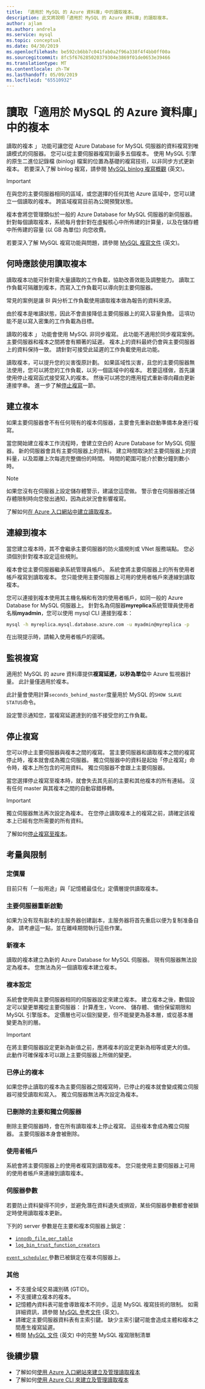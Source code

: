 ```yaml
---
title: 「適用於 MySQL 的 Azure 資料庫」中的讀取複本。
description: 此文將說明「適用於 MySQL 的 Azure 資料庫」的讀取複本。
author: ajlam
ms.author: andrela
ms.service: mysql
ms.topic: conceptual
ms.date: 04/30/2019
ms.openlocfilehash: be592cb6bb7c041fab0a2f96a338f4f4bb0ff00a
ms.sourcegitcommit: 8fc5f676285020379304e3869f01de0653e39466
ms.translationtype: MT
ms.contentlocale: zh-TW
ms.lasthandoff: 05/09/2019
ms.locfileid: "65510932"
---
```

# <a name="read-replicas-in-azure-database-for-mysql"></a>讀取「適用於 MySQL 的 Azure 資料庫」中的複本

讀取的複本 」 功能可讓您從 Azure Database for MySQL 伺服器的資料複寫到唯讀模式的伺服器。 您可以從主要伺服器複寫到最多五個複本。 使用 MySQL 引擎的原生二進位記錄檔 (binlog) 檔案的位置為基礎的複寫技術，以非同步方式更新複本。 若要深入了解 binlog 複寫，請參閱 [MySQL binlog 複寫概觀](https://dev.mysql.com/doc/refman/5.7/en/binlog-replication-configuration-overview.html) \(英文\)。

> [!IMPORTANT]
> 在與您的主要伺服器相同的區域，或您選擇的任何其他 Azure 區域中，您可以建立一個讀取的複本。 跨區域複寫目前為公開預覽狀態。

複本會將您管理類似於一般的 Azure Database for MySQL 伺服器的新伺服器。 針對每個讀取複本，系統每月會針對在虛擬核心中所佈建的計算量，以及在儲存體中所佈建的容量 (以 GB 為單位) 向您收費。

若要深入了解 MySQL 複寫功能與問題，請參閱 [MySQL 複寫文件](https://dev.mysql.com/doc/refman/5.7/en/replication-features.html) \(英文\)。

## <a name="when-to-use-a-read-replica"></a>何時應該使用讀取複本

讀取複本功能可針對需大量讀取的工作負載，協助改善效能及調整能力。 讀取工作負載可隔離到複本，而寫入工作負載可以導向到主要伺服器。

常見的案例是讓 BI 與分析工作負載使用讀取複本做為報告的資料來源。

由於複本是唯讀狀態，因此不會直接降低主要伺服器上的寫入容量負擔。 這項功能不是以寫入密集的工作負載為目標。

讀取的複本 」 功能會使用 MySQL 非同步複寫。 此功能不適用於同步複寫案例。 主要伺服器和複本之間將會有顯著的延遲。 複本上的資料最終仍會與主要伺服器上的資料保持一致。 請針對可接受此延遲的工作負載使用此功能。

讀取複本，可以提升您的災害復原計劃。 如果區域性災害，且您的主要伺服器無法使用，您可以將您的工作負載，以另一個區域中的複本。 若要這樣做，首先讓使用停止複寫函式接受寫入的複本。 然後可以將您的應用程式重新導向藉由更新連接字串。 進一步了解[停止複寫](#stop-replication)一節。

## <a name="create-a-replica"></a>建立複本

如果主要伺服器會不有任何現有的複本伺服器，主要會先重新啟動準備本身進行複寫。

當您開始建立複本工作流程時，會建立空白的 Azure Database for MySQL 伺服器。 新的伺服器會具有主要伺服器上的資料。 建立時間取決於主要伺服器上的資料量，以及距離上次每週完整備份的時間。 時間的範圍可能介於數分鐘到數小時。

> [!NOTE]
> 如果您沒有在伺服器上設定儲存體警示，建議您這麼做。 警示會在伺服器接近儲存體限制時向您發出通知，因為此狀況會影響複寫。

了解如何[在 Azure 入口網站中建立讀取複本](howto-read-replicas-portal.md)。

## <a name="connect-to-a-replica"></a>連線到複本

當您建立複本時，其不會繼承主要伺服器的防火牆規則或 VNet 服務端點。 您必須個別針對複本設定這些規則。

複本會從主要伺服器繼承系統管理員帳戶。 系統會將主要伺服器上的所有使用者帳戶複寫到讀取複本。 您只能使用主要伺服器上可用的使用者帳戶來連線到讀取複本。

您可以連接到複本使用其主機名稱和有效的使用者帳戶，如同一般的 Azure Database for MySQL 伺服器上。 針對名為伺服器**myreplica**系統管理員使用者名稱**myadmin**，您可以使用 mysql CLI 連接到複本：

```bash
mysql -h myreplica.mysql.database.azure.com -u myadmin@myreplica -p
```

在出現提示時，請輸入使用者帳戶的密碼。

## <a name="monitor-replication"></a>監視複寫

適用於 MySQL 的 azure 資料庫提供**複寫延遲，以秒為單位**中 Azure 監視器計量。 此計量僅適用於複本。

此計量會使用計算`seconds_behind_master`度量用於 MySQL 的`SHOW SLAVE STATUS`命令。

設定警示通知您，當複寫延遲達到的值不接受您的工作負載。

## <a name="stop-replication"></a>停止複寫

您可以停止主要伺服器與複本之間的複寫。 當主要伺服器和讀取複本之間的複寫停止時，複本就會成為獨立伺服器。 獨立伺服器中的資料是起始「停止複寫」命令時，複本上所包含的可用資料。 獨立伺服器不會跟上主要伺服器。

當您選擇停止複寫至複本時，就會失去其先前的主要和其他複本的所有連結。 沒有任何 master 與其複本之間的自動容錯移轉。

> [!IMPORTANT]
> 獨立伺服器無法再次設定為複本。
> 在您停止讀取複本上的複寫之前，請確定該複本上已經有您所需要的所有資料。

了解如何[停止複寫至複本](howto-read-replicas-portal.md)。

## <a name="considerations-and-limitations"></a>考量與限制

### <a name="pricing-tiers"></a>定價層

目前只有「一般用途」與「記憶體最佳化」定價層提供讀取複本。

### <a name="master-server-restart"></a>主要伺服器重新啟動

如果为没有现有副本的主服务器创建副本，主服务器将首先重启以便为复制准备自身。 請考慮這一點，並在離峰期間執行這些作業。

### <a name="new-replicas"></a>新複本

讀取的複本建立為新的 Azure Database for MySQL 伺服器。 現有伺服器無法設定為複本。 您無法為另一個讀取複本建立複本。

### <a name="replica-configuration"></a>複本設定

系統會使用與主要伺服器相同的伺服器設定來建立複本。 建立複本之後，數個設定可以變更單獨從主要伺服器： 計算產生，Vcore、 儲存體、 備份保留期限和 MySQL 引擎版本。 定價層也可以個別變更，但不能變更為基本層，或從基本層變更為別的層。

> [!IMPORTANT]
> 在將主要伺服器設定更新為新值之前，應將複本的設定更新為相等或更大的值。 此動作可確保複本可以跟上主要伺服器上所做的變更。

### <a name="stopped-replicas"></a>已停止的複本

如果您停止讀取的複本為主要伺服器之間複寫時，已停止的複本就會變成獨立伺服器可接受讀取和寫入。 獨立伺服器無法再次設定為複本。

### <a name="deleted-master-and-standalone-servers"></a>已刪除的主要和獨立伺服器

刪除主要伺服器時，會在所有讀取複本上停止複寫。 這些複本會成為獨立伺服器。 主要伺服器本身會被刪除。

### <a name="user-accounts"></a>使用者帳戶

系統會將主要伺服器上的使用者複寫到讀取複本。 您只能使用主要伺服器上可用的使用者帳戶來連線到讀取複本。

### <a name="server-parameters"></a>伺服器參數

若要防止資料變得不同步，並避免潛在資料遺失或損毀，某些伺服器參數都會被鎖定時使用讀取複本更新。

下列的 server 參數是在主要和複本伺服器上鎖定：
- [`innodb_file_per_table`](https://dev.mysql.com/doc/refman/5.7/en/innodb-multiple-tablespaces.html) 
- [`log_bin_trust_function_creators`](https://dev.mysql.com/doc/refman/5.7/en/replication-options-binary-log.html#sysvar_log_bin_trust_function_creators)

[ `event_scheduler` ](https://dev.mysql.com/doc/refman/5.7/en/server-system-variables.html#sysvar_event_scheduler)參數已被鎖定在複本伺服器上。 

### <a name="other"></a>其他

- 不支援全域交易識別碼 (GTID)。
- 不支援建立複本的複本。
- 記憶體內資料表可能會導致複本不同步。這是 MySQL 複寫技術的限制。 如需詳細資訊，請參閱 [MySQL 參考文件](https://dev.mysql.com/doc/refman/5.7/en/replication-features-memory.html) \(英文\)。
- 請確定主要伺服器資料表有主索引鍵。 缺少主索引鍵可能會造成主體和複本之間產生複寫延遲。
- 檢閱 [MySQL 文件](https://dev.mysql.com/doc/refman/5.7/en/replication-features.html) \(英文\) 中的完整 MySQL 複寫限制清單

## <a name="next-steps"></a>後續步驟

- 了解如何[使用 Azure 入口網站來建立及管理讀取複本](howto-read-replicas-portal.md)
- 了解如何[使用 Azure CLI 來建立及管理讀取複本](howto-read-replicas-cli.md)
